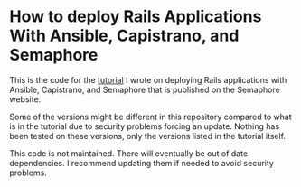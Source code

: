 # How to deploy Rails Applications With Ansible, Capistrano, and Semaphore

This is the code for the [tutorial](https://semaphoreci.com/community/tutorials/how-to-deploy-rails-applications-with-ansible-capistrano-and-semaphore)
I wrote on deploying Rails applications with Ansible, Capistrano, and Semaphore
that is published on the Semaphore website.

Some of the versions might be different in this repository compared to what is
in the tutorial due to security problems forcing an update. Nothing has been
tested on these versions, only the versions listed in the tutorial itself.

This code is not maintained. There will eventually be out of date dependencies.
I recommend updating them if needed to avoid security problems.
